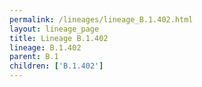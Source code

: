 ```yaml
---
permalink: /lineages/lineage_B.1.402.html
layout: lineage_page
title: Lineage B.1.402
lineage: B.1.402
parent: B.1
children: ['B.1.402']
---
```

